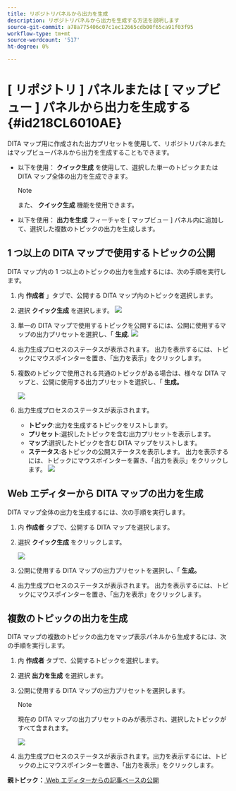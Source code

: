 ```yaml
---
title: リポジトリパネルから出力を生成
description: リポジトリパネルから出力を生成する方法を説明します
source-git-commit: a78a775406c07c1ec12665cdb00f65ca91f03f95
workflow-type: tm+mt
source-wordcount: '517'
ht-degree: 0%

---
```



# [ リポジトリ ] パネルまたは [ マップビュー ] パネルから出力を生成する {#id218CL6010AE}

DITA マップ用に作成された出力プリセットを使用して、リポジトリパネルまたはマップビューパネルから出力を生成することもできます。

- 以下を使用： **クイック生成** を使用して、選択した単一のトピックまたは DITA マップ全体の出力を生成できます。

   >[!NOTE]
   >
   > また、 **クイック生成** 機能を使用できます。

- 以下を使用： **出力を生成** フィーチャを [ マップビュー ] パネル内に追加して、選択した複数のトピックの出力を生成します。

## 1 つ以上の DITA マップで使用するトピックの公開

DITA マップ内の 1 つ以上のトピックの出力を生成するには、次の手順を実行します。

1. 内 **作成者** 」タブで、公開する DITA マップ内のトピックを選択します。

1. 選択 **クイック生成** を選択します。
   ![](images/select-topic-options-menu_cs.png)

1. 単一の DITA マップで使用するトピックを公開するには、公開に使用するマップの出力プリセットを選択し、「 **生成**.
   ![](images/select-preset_cs.png)

1. 出力生成プロセスのステータスが表示されます。 出力を表示するには、トピックにマウスポインターを置き、「出力を表示」をクリックします。

1. 複数のトピックで使用される共通のトピックがある場合は、様々な DITA マップと、公開に使用する出力プリセットを選択し、「 **生成。**

   ![](images/select-preset-multiple-maps_cs.png)

1. 出力生成プロセスのステータスが表示されます。

   - **トピック**:出力を生成するトピックをリストします。
   - **プリセット**:選択したトピックを含む出力プリセットを表示します。
   - **マップ**:選択したトピックを含む DITA マップをリストします。
   - **ステータス**:各トピックの公開ステータスを表示します。
出力を表示するには、トピックにマウスポインターを置き、「出力を表示」をクリックします。
      ![](images/output-multiple-maps_cs.png)


## Web エディターから DITA マップの出力を生成

DITA マップ全体の出力を生成するには、次の手順を実行します。

1. 内 **作成者** タブで、公開する DITA マップを選択します。

1. 選択 **クイック生成** をクリックします。

   ![](images/select-map-options-menu_cs.png)

1. 公開に使用する DITA マップの出力プリセットを選択し、「 **生成。**

1. 出力生成プロセスのステータスが表示されます。 出力を表示するには、トピックにマウスポインターを置き、「出力を表示」をクリックします。


## 複数のトピックの出力を生成

DITA マップの複数のトピックの出力をマップ表示パネルから生成するには、次の手順を実行します。

1. 内 **作成者** タブで、公開するトピックを選択します。

1. 選択 **出力を生成** を選択します。

1. 公開に使用する DITA マップの出力プリセットを選択します。

   >[!NOTE]
   >
   > 現在の DITA マップの出力プリセットのみが表示され、選択したトピックがすべて含まれます。

   ![](images/generate-output-multiple-topics_cs.png)

1. 出力生成プロセスのステータスが表示されます。出力を表示するには、トピックの上にマウスポインターを置き、「出力を表示」をクリックします。


**親トピック：**[ Web エディターからの記事ベースの公開](web-editor-article-publishing.md)

